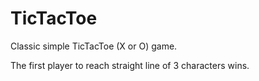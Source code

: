 # TicTacToe
Classic simple TicTacToe (X or O) game.

The first player to reach straight line of 3 characters wins.
